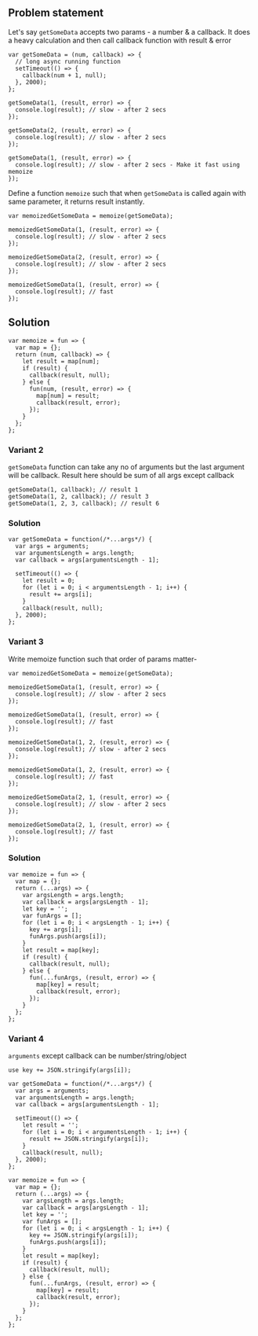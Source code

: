 ## Problem statement

Let's say `getSomeData` accepts two params - a number & a callback.
It does a heavy calculation and then call callback function with result & error 

```
var getSomeData = (num, callback) => {
  // long async running function
  setTimeout(() => {
    callback(num + 1, null);
  }, 2000);
};
```

```
getSomeData(1, (result, error) => {
  console.log(result); // slow - after 2 secs
});

getSomeData(2, (result, error) => {
  console.log(result); // slow - after 2 secs
});

getSomeData(1, (result, error) => {
  console.log(result); // slow - after 2 secs - Make it fast using memoize
});
```

Define a function `memoize` such that when `getSomeData` is called again with same parameter, it returns result instantly.

```
var memoizedGetSomeData = memoize(getSomeData);

memoizedGetSomeData(1, (result, error) => {
  console.log(result); // slow - after 2 secs
});

memoizedGetSomeData(2, (result, error) => {
  console.log(result); // slow - after 2 secs
});

memoizedGetSomeData(1, (result, error) => {
  console.log(result); // fast
});
```

## Solution

```
var memoize = fun => {
  var map = {};
  return (num, callback) => {
    let result = map[num];
    if (result) {
      callback(result, null);
    } else {
      fun(num, (result, error) => {
        map[num] = result;
        callback(result, error);
      });
    }
  };
};
```

### Variant 2

`getSomeData` function can take any no of arguments but the last argument will be callback. Result here should be sum of all args except callback

```
getSomeData(1, callback); // result 1
getSomeData(1, 2, callback); // result 3
getSomeData(1, 2, 3, callback); // result 6
```

### Solution

```
var getSomeData = function(/*...args*/) {
  var args = arguments;
  var argumentsLength = args.length;
  var callback = args[argumentsLength - 1];

  setTimeout(() => {
    let result = 0;
    for (let i = 0; i < argumentsLength - 1; i++) {
      result += args[i];
    }
    callback(result, null);
  }, 2000);
};
```

### Variant 3 

Write memoize function such that order of params matter-

```
var memoizedGetSomeData = memoize(getSomeData);

memoizedGetSomeData(1, (result, error) => {
  console.log(result); // slow - after 2 secs
});

memoizedGetSomeData(1, (result, error) => {
  console.log(result); // fast
});

memoizedGetSomeData(1, 2, (result, error) => {
  console.log(result); // slow - after 2 secs
});

memoizedGetSomeData(1, 2, (result, error) => {
  console.log(result); // fast
});

memoizedGetSomeData(2, 1, (result, error) => {
  console.log(result); // slow - after 2 secs
});

memoizedGetSomeData(2, 1, (result, error) => {
  console.log(result); // fast
});
```

### Solution 

```
var memoize = fun => {
  var map = {};
  return (...args) => {
    var argsLength = args.length;
    var callback = args[argsLength - 1];
    let key = '';
    var funArgs = [];
    for (let i = 0; i < argsLength - 1; i++) {
      key += args[i];
      funArgs.push(args[i]);
    }
    let result = map[key];
    if (result) {
      callback(result, null);
    } else {
      fun(...funArgs, (result, error) => {
        map[key] = result;
        callback(result, error);
      });
    }
  };
};
```

### Variant 4

`arguments` except callback can be number/string/object

`use key += JSON.stringify(args[i]);`

```
var getSomeData = function(/*...args*/) {
  var args = arguments;
  var argumentsLength = args.length;
  var callback = args[argumentsLength - 1];

  setTimeout(() => {
    let result = '';
    for (let i = 0; i < argumentsLength - 1; i++) {
      result += JSON.stringify(args[i]);
    }
    callback(result, null);
  }, 2000);
};
```

```
var memoize = fun => {
  var map = {};
  return (...args) => {
    var argsLength = args.length;
    var callback = args[argsLength - 1];
    let key = '';
    var funArgs = [];
    for (let i = 0; i < argsLength - 1; i++) {
      key += JSON.stringify(args[i]);
      funArgs.push(args[i]);
    }
    let result = map[key];
    if (result) {
      callback(result, null);
    } else {
      fun(...funArgs, (result, error) => {
        map[key] = result;
        callback(result, error);
      });
    }
  };
};
```
